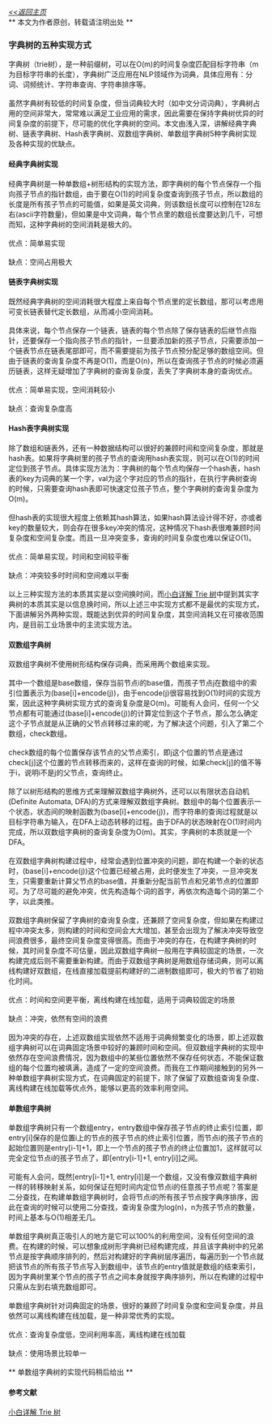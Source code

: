 [*<<返回主页*](../index.md)<br>
** 本文为作者原创，转载请注明出处 **

### 字典树的五种实现方式
字典树（trie树），是一种前缀树，可以在O(m)的时间复杂度匹配目标字符串（m为目标字符串的长度），字典树广泛应用在NLP领域作为词典，具体应用有：分词、词频统计、字符串查询、字符串排序等。<br><br>
虽然字典树有较低的时间复杂度，但当词典较大时（如中文分词词典），字典树占用的空间非常大，常常难以满足工业应用的需求，因此需要在保持字典树优异的时间复杂度的前提下，尽可能的优化字典树的空间。本文由浅入深，讲解经典字典树、链表字典树、Hash表字典树、双数组字典树、单数组字典树5种字典树实现及各种实现的优缺点。<br>
#### 经典字典树实现
经典字典树是一种单数组+树形结构的实现方法，即字典树的每个节点保存一个指向孩子节点的指针数组，由于要在O(1)的时间复杂度查询到孩子节点，所以数组的长度是所有孩子节点的可能值，如果是英文词典，则该数组长度可以控制在128左右(ascii字符数量)，但如果是中文词典，每个节点里的数组长度要达到几千，可想而知，这种字典树的空间消耗是极大的。<br><br>
优点：简单易实现<br><br>
缺点：空间占用极大<br>
#### 链表字典树实现
既然经典字典树的空间消耗很大程度上来自每个节点里的定长数组，那可以考虑用可变长链表替代定长数组，从而减小空间消耗。<br><br>
具体来说，每个节点保存一个链表，链表的每个节点除了保存链表的后继节点指针，还要保存一个指向孩子节点的指针，一旦要添加新的孩子节点，只需要添加一个链表节点在链表尾部即可，而不需要提前为孩子节点预分配足够的数组空间。但由于链表的查询复杂度不再是O(1)，而是O(n)，所以在查询孩子节点的时候必须遍历链表，这样无疑增加了字典树的查询复杂度，丢失了字典树本身的查询优点。<br><br>
优点：简单易实现，空间消耗较小<br><br>
缺点：查询复杂度高<br>
#### Hash表字典树实现
除了数组和链表外，还有一种数据结构可以很好的兼顾时间和空间复杂度，那就是hash表。如果将字典树里的孩子节点的查询用hash表实现，则可以在O(1)的时间定位到孩子节点。具体实现方法为：字典树的每个节点均保存一个hash表，hash表的key为词典的某一个字，val为这个字对应的节点的指针，在执行字典树查询的时候，只需要查询hash表即可快速定位孩子节点，整个字典树的查询复杂度为O(m)。<br><br>
但hash表的实现很大程度上依赖其hash算法，如果hash算法设计得不好，亦或者key的数量较大，则会存在很多key冲突的情况，这种情况下hash表很难兼顾时间复杂度和空间复杂度。而且一旦冲突变多，查询的时间复杂度也难以保证O(1)。<br><br>
优点：简单易实现，时间和空间较平衡<br><br>
缺点：冲突较多时时间和空间难以平衡<br><br>
以上三种实现方法的本质其实是以空间换时间，而[小白详解 Trie 树](https://segmentfault.com/a/1190000008877595)中提到其实字典树的本质其实是以信息换时间，所以上述三中实现方式都不是最优的实现方式，下面讲解另外两种实现，既能达到优异的时间复杂度，其空间消耗又在可接收范围内，是目前工业场景中的主流实现方法。<br>
#### 双数组字典树
双数组字典树不使用树形结构保存词典，而采用两个数组来实现。<br><br>
其中一个数组是base数组，保存当前节点i的base值，而孩子节点j在数组中的索引位置表示为(base\[i\]+encode(j))，由于encode(j)很容易找到O(1)时间的实现方案，因此这种字典树实现方式的查询复杂度是O(m)。可能有人会问，任何一个父节点都有可能通过(base\[i\]+encode(j))的计算定位到这个子节点，那么怎么确定这个子节点就是从正确的父节点转移过来的呢，为了解决这个问题，引入了第二个数组，check数组。<br><br>
check数组的每个位置保存该节点的父节点索引，即j这个位置的节点是通过check\[j\]这个位置的节点转移而来的，这样在查询的时候，如果check\[j\]的值不等于i，说明i不是j的父节点，查询终止。<br><br>
除了以树形结构的思维方式来理解双数组字典树外，还可以以有限状态自动机(Definite Automata, DFA)的方式来理解双数组字典树。数组中的每个位置表示一个状态，状态间的映射函数为(base\[i\]+encode(j))，而字符串的查询过程就是以目标字符串为输入，在DFA上动态转移的过程。由于DFA的状态映射在O(1)时间内完成，所以双数组字典树的查询复杂度为O(m)。其实，字典树的本质就是一个DFA。<br><br>
在双数组字典树构建过程中，经常会遇到位置冲突的问题，即在构建一个新的状态时，(base\[i\]+encode(j))这个位置已经被占用，此时便发生了冲突，一旦冲突发生，只需要重新计算父节点的base值，并重新分配当前节点和兄弟节点的位置即可。为了尽可能的避免冲突，优先构造每个词的首字，再依次构造每个词的第二个字，以此类推。<br><br>
双数组字典树保留了字典树的查询复杂度，还兼顾了空间复杂度，但如果在构建过程中冲突太多，则构建的时间和空间会大大增加，甚至会出现为了解决冲突导致空间浪费很多，最终空间复杂度变得很高。而由于冲突的存在，在构建字典树的时候，其时间复杂度不可估量，因此双数组字典树一般用在字典较固定的场景，一次构建完成后则不需要重新构建。而由于双数组字典树是用数组存储词典，则可以离线构建好双数组，在线直接加载提前构建好的二进制数组即可，极大的节省了初始化时间。<br><br>
优点：时间和空间更平衡，离线构建在线加载，适用于词典较固定的场景<br><br>
缺点：冲突，依然有空间的浪费<br><br>
因为冲突的存在，上述双数组实现依然不适用于词典频繁变化的场景，即上述双数组字典树可以在词典固定场景中较好的兼顾时间和空间。但双数组字典树的实现中依然存在空间浪费情况，因为数组中的某些位置依然不保存任何状态，不能保证数组的每个位置均被填满，造成了一定的空间浪费。而我在工作期间接触到的另外一种单数组字典树实现方式，在词典固定的前提下，除了保留了双数组查询复杂度、离线构建在线加载等优点外，能够以更高的效率利用空间。<br>
#### 单数组字典树
单数组字典树只有一个数组entry，entry数组中保存孩子节点的终止索引位置，即entry\[i\]保存的是位置i上的节点的孩子节点的终止索引位置，而节点i的孩子节点的起始位置则是entry\[i-1\]+1，即上一个节点的孩子节点的终止位置加1，这样就可以完全定位节点i的孩子节点了，即\[entry\[i-1\]+1, entry\[i\]\]之间。<br><br>
可能有人会问，既然\[entry\[i-1\]+1, entry\[i\]\]是一个数组，又没有像双数组字典树一样的转移映射关系，如何保证在短时间内定位节点i的任意孩子节点呢？答案是二分查找，在构建单数组字典树时，会将节点i的所有孩子节点按字典序排序，因此在查询的时候可以使用二分查找，查询复杂度为log(n)，n为孩子节点的数量，时间上基本与O(1)相差无几。<br><br>
单数组字典树真正吸引人的地方是它可以100%的利用空间，没有任何空间的浪费。在构建的时候，可以想象成树形字典树已经构建完成，并且该字典树中的兄弟节点是按字典顺序排列的，然后对构建好的字典树层序遍历，每遍历到一个节点就把该节点的所有孩子节点写入到数组中，该节点的entry值就是数组的结束索引，因为字典树里某个节点的孩子节点之间本身就按字典序排列，所以在构建的过程中只需从左到右填充数组即可。<br><br>
单数组字典树针对词典固定的场景，很好的兼顾了时间复杂度和空间复杂度，并且依然可以离线构建在线加载，是一种非常优秀的实现。<br><br>
优点：查询复杂度低，空间利用率高，离线构建在线加载<br><br>
缺点：使用场景比较单一<br><br>
** 单数组字典树的实现代码稍后给出 **<br>
#### 参考文献
[小白详解 Trie 树](https://segmentfault.com/a/1190000008877595)<br><br>


